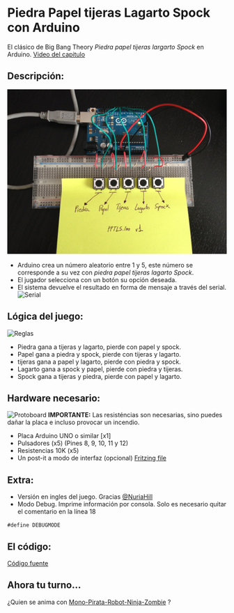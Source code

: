 # Piedra Papel tijeras Lagarto Spock con Arduino
El clásico de Big Bang Theory *Piedra papel tijeras largarto Spock* en Arduino.
[Video del capitulo](https://www.youtube.com/watch?v=_tsy4q9ibAE)


## Descripción:
![interface](pictures/interfaz.jpg)
- Arduino crea un número aleatorio entre 1 y 5, este número se corresponde a su vez con *piedra papel tijeras lagarto Spock*.
- El jugador selecciona con un botón su opción deseada.
- El sistema devuelve el resultado en forma de mensaje a través del serial.
![Serial](https://github.com/UlisesGascon/Piedra-papel-tijeras-lagarto-Spock-con-Arduino/blob/master/pictures/screenshot.png)



## Lógica del juego:
![Reglas](https://github.com/UlisesGascon/Piedra-papel-tijeras-lagarto-Spock-con-Arduino/blob/master/pictures/pptls_rules.jpg)
- Piedra gana a tijeras y lagarto, pierde con papel y spock.
- Papel gana a piedra y spock, pierde con tijeras y lagarto.
- tijeras gana a papel y lagarto, pierde con piedra y spock. 
- Lagarto gana a spock y papel, pierde con piedra y tijeras.
- Spock gana a tijeras y piedra, pierde con papel y lagarto.


## Hardware necesario:
![Protoboard](https://github.com/UlisesGascon/Piedra-papel-tijeras-lagarto-Spock-con-Arduino/blob/master/pictures/protoboard.png)
**IMPORTANTE:** Las resisténcias son necesarias, sino puedes dañar la placa e incluso provocar un incendio.

- Placa Arduino UNO o similar [x1]
- Pulsadores (x5) (Pines 8, 9, 10, 11 y 12)
- Resistencias 10K (x5)
- Un post-it a modo de interfaz (opcional)
[Fritzing file](https://github.com/UlisesGascon/Piedra-papel-tijeras-lagarto-Spock-con-Arduino/blob/master/pptls.fzz)

## Extra: 
- Versión en ingles del juego. Gracias [@NuriaHill](https://github.com/NuriaHill)
- Modo Debug. Imprime información por consola. Solo es necesario quitar el comentario en la línea 18
~~~
#define DEBUGMODE
~~~


## El código:

[Código fuente](https://github.com/UlisesGascon/Piedra-papel-tijeras-lagarto-Spock-con-Arduino/blob/master/pptls.ino)

## Ahora tu turno... 
¿Quien se anima con [Mono-Pirata-Robot-Ninja-Zombie](http://natleika.blogspot.com.es/2010/06/mono-pirata-robot-ninja-zombie.html) ?
